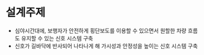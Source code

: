 # 설계주제

- 심야시간대에, 보행자가 안전하게 횡단보도를 이용할 수 있으면서 원할한 차량 흐름도 유지할 수 있는 신호 시스템 구축
- 신호가 길바닥에 반사되어 나타나게 해 가시성과 안정성을 높이는 신호 시스템 구축


